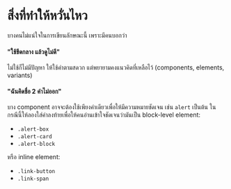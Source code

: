 # สิ่งที่ทำให้หวั่นไหว

บางคนไม่แน่ใจในการเขียนลักษณะนี้ เพราะมีคนบอกว่า

#### "ใช้ขีดกลาง แล้วดูไม่ดี"

ไม่ใช้ก็ไม่มีปัญหา ให้ใช้คำตามสดวก แต่พยายามคงแนวคิดที่เหลือไว้ (components, elements, variants)

#### "ฉันคิดชื่อ 2 คำไม่ออก"

บาง component อาจจะต้องใช้เพียงคำเดียวเพื่อให้มีความหมายชัดเจน เช่น `alert` เป็นต้น ในกรณีนี้ให้ลองใส่คำลงท้ายเพื่อให้คนอ่านเข้าใจชัดเจนว่ามันเป็น block-level element:

  * `.alert-box`
  * `.alert-card`
  * `.alert-block`

หรือ inline element:

  * `.link-button`
  * `.link-span`
